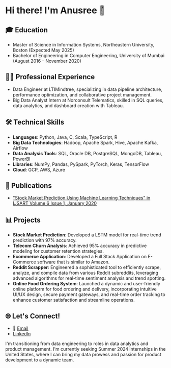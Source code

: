 # Hi there! I'm Anusree 👋

## 🎓 Education
- Master of Science in Information Systems, Northeastern University, Boston (Expected May 2025)
- Bachelor of Engineering in Computer Engineering, University of Mumbai (August 2016 – November 2020)

## 👩‍💼 Professional Experience
- Data Engineer at LTIMindtree, specializing in data pipeline architecture, performance optimization, and collaborative project management.
- Big Data Analyst Intern at Norconsult Telematics, skilled in SQL queries, data analytics, and dashboard creation with Tableau.

## 🛠 Technical Skills
- **Languages**: Python, Java, C, Scala, TypeScript, R
- **Big Data Technologies**: Hadoop, Apache Spark, Hive, Apache Kafka, Airflow
- **Data Analysis Tools**: SQL, Oracle DB, PostgreSQL, MongoDB, Tableau, PowerBI
- **Libraries**: NumPy, Pandas, PySpark, PyTorch, Keras, TensorFlow
- **Cloud**: GCP, AWS, Azure

## 📝 Publications
- ["Stock Market Prediction Using Machine Learning Techniques" in IJSART Volume 6 Issue 1, January 2020](https://ijsart.com/Home/IssueDetail?id=35674)

## 📊 Projects
- **Stock Market Prediction**: Developed a LSTM model for real-time trend prediction with 97% accuracy.
- **Telecom Churn Analysis**: Achieved 95% accuracy in predictive modeling for customer retention strategies.
- **Ecommerce Application**: Developed a Full Stack Application on E-Commerce software that is similar to Amazon.
- **Reddit Scrapper**: Engineered a sophisticated tool to efficiently scrape, analyze, and compile data from various Reddit subreddits, leveraging advanced algorithms for real-time sentiment analysis and trend spotting.
- **Online Food Ordering System**: Launched a dynamic and user-friendly online platform for food ordering and delivery, incorporating intuitive UI/UX design, secure payment gateways, and real-time order tracking to enhance customer satisfaction and streamline operations.

## 🌐 Let's Connect!
- 📧 [Email](mailto:mohanan.a@northeastern.edu)
- [LinkedIn](https://www.linkedin.com/in/anusree-mohanan/)


I'm transitioning from data engineering to roles in data analytics and product management. 
I'm currently seeking Summer 2024 internships in the United States, where I can bring my data prowess and passion for product development to a dynamic team.

